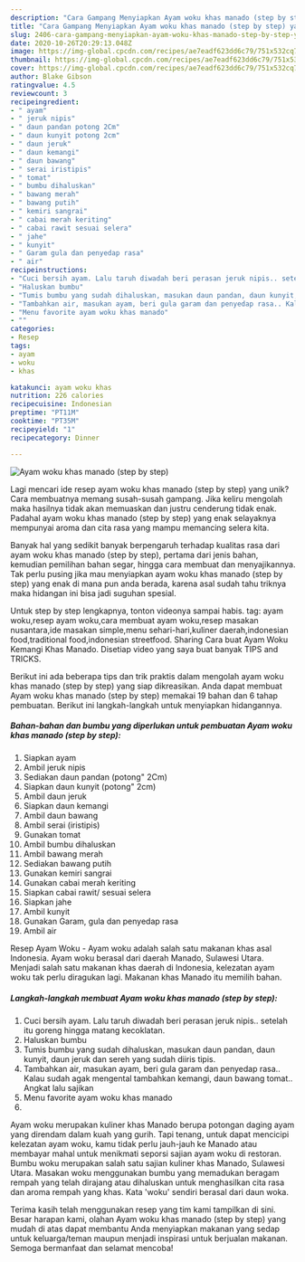 ```yaml
---
description: "Cara Gampang Menyiapkan Ayam woku khas manado (step by step) yang Enak Banget"
title: "Cara Gampang Menyiapkan Ayam woku khas manado (step by step) yang Enak Banget"
slug: 2406-cara-gampang-menyiapkan-ayam-woku-khas-manado-step-by-step-yang-enak-banget
date: 2020-10-26T20:29:13.048Z
image: https://img-global.cpcdn.com/recipes/ae7eadf623dd6c79/751x532cq70/ayam-woku-khas-manado-step-by-step-foto-resep-utama.jpg
thumbnail: https://img-global.cpcdn.com/recipes/ae7eadf623dd6c79/751x532cq70/ayam-woku-khas-manado-step-by-step-foto-resep-utama.jpg
cover: https://img-global.cpcdn.com/recipes/ae7eadf623dd6c79/751x532cq70/ayam-woku-khas-manado-step-by-step-foto-resep-utama.jpg
author: Blake Gibson
ratingvalue: 4.5
reviewcount: 3
recipeingredient:
- " ayam"
- " jeruk nipis"
- " daun pandan potong 2Cm"
- " daun kunyit potong 2cm"
- " daun jeruk"
- " daun kemangi"
- " daun bawang"
- " serai iristipis"
- " tomat"
- " bumbu dihaluskan"
- " bawang merah"
- " bawang putih"
- " kemiri sangrai"
- " cabai merah keriting"
- " cabai rawit sesuai selera"
- " jahe"
- " kunyit"
- " Garam gula dan penyedap rasa"
- " air"
recipeinstructions:
- "Cuci bersih ayam. Lalu taruh diwadah beri perasan jeruk nipis.. setelah itu goreng hingga matang kecoklatan."
- "Haluskan bumbu"
- "Tumis bumbu yang sudah dihaluskan, masukan daun pandan, daun kunyit, daun jeruk dan sereh yang sudah diiris tipis."
- "Tambahkan air, masukan ayam, beri gula garam dan penyedap rasa.. Kalau sudah agak mengental tambahkan kemangi, daun bawang tomat.. Angkat lalu sajikan"
- "Menu favorite ayam woku khas manado"
- ""
categories:
- Resep
tags:
- ayam
- woku
- khas

katakunci: ayam woku khas 
nutrition: 226 calories
recipecuisine: Indonesian
preptime: "PT11M"
cooktime: "PT35M"
recipeyield: "1"
recipecategory: Dinner

---
```



![Ayam woku khas manado (step by step)](https://img-global.cpcdn.com/recipes/ae7eadf623dd6c79/751x532cq70/ayam-woku-khas-manado-step-by-step-foto-resep-utama.jpg)

Lagi mencari ide resep ayam woku khas manado (step by step) yang unik? Cara membuatnya memang susah-susah gampang. Jika keliru mengolah maka hasilnya tidak akan memuaskan dan justru cenderung tidak enak. Padahal ayam woku khas manado (step by step) yang enak selayaknya mempunyai aroma dan cita rasa yang mampu memancing selera kita.

Banyak hal yang sedikit banyak berpengaruh terhadap kualitas rasa dari ayam woku khas manado (step by step), pertama dari jenis bahan, kemudian pemilihan bahan segar, hingga cara membuat dan menyajikannya. Tak perlu pusing jika mau menyiapkan ayam woku khas manado (step by step) yang enak di mana pun anda berada, karena asal sudah tahu triknya maka hidangan ini bisa jadi suguhan spesial.

Untuk step by step lengkapnya, tonton videonya sampai habis. tag: ayam woku,resep ayam woku,cara membuat ayam woku,resep masakan nusantara,ide masakan simple,menu sehari-hari,kuliner daerah,indonesian food,traditional food,indonesian streetfood. Sharing Cara buat Ayam Woku Kemangi Khas Manado. Disetiap video yang saya buat banyak TIPS and TRICKS.


Berikut ini ada beberapa tips dan trik praktis dalam mengolah ayam woku khas manado (step by step) yang siap dikreasikan. Anda dapat membuat Ayam woku khas manado (step by step) memakai 19 bahan dan 6 tahap pembuatan. Berikut ini langkah-langkah untuk menyiapkan hidangannya.

<!--inarticleads1-->

##### Bahan-bahan dan bumbu yang diperlukan untuk pembuatan Ayam woku khas manado (step by step):

1. Siapkan  ayam
1. Ambil  jeruk nipis
1. Sediakan  daun pandan (potong&#34; 2Cm)
1. Siapkan  daun kunyit (potong&#34; 2cm)
1. Ambil  daun jeruk
1. Siapkan  daun kemangi
1. Ambil  daun bawang
1. Ambil  serai (iristipis)
1. Gunakan  tomat
1. Ambil  bumbu dihaluskan
1. Ambil  bawang merah
1. Sediakan  bawang putih
1. Gunakan  kemiri sangrai
1. Gunakan  cabai merah keriting
1. Siapkan  cabai rawit/ sesuai selera
1. Siapkan  jahe
1. Ambil  kunyit
1. Gunakan  Garam, gula dan penyedap rasa
1. Ambil  air


Resep Ayam Woku - Ayam woku adalah salah satu makanan khas asal Indonesia. Ayam woku berasal dari daerah Manado, Sulawesi Utara. Menjadi salah satu makanan khas daerah di Indonesia, kelezatan ayam woku tak perlu diragukan lagi. Makanan khas Manado itu memilih bahan. 

<!--inarticleads2-->

##### Langkah-langkah membuat Ayam woku khas manado (step by step):

1. Cuci bersih ayam. Lalu taruh diwadah beri perasan jeruk nipis.. setelah itu goreng hingga matang kecoklatan.
1. Haluskan bumbu
1. Tumis bumbu yang sudah dihaluskan, masukan daun pandan, daun kunyit, daun jeruk dan sereh yang sudah diiris tipis.
1. Tambahkan air, masukan ayam, beri gula garam dan penyedap rasa.. Kalau sudah agak mengental tambahkan kemangi, daun bawang tomat.. Angkat lalu sajikan
1. Menu favorite ayam woku khas manado
1. 


Ayam woku merupakan kuliner khas Manado berupa potongan daging ayam yang direndam dalam kuah yang gurih. Tapi tenang, untuk dapat mencicipi kelezatan ayam woku, kamu tidak perlu jauh-jauh ke Manado atau membayar mahal untuk menikmati seporsi sajian ayam woku di restoran. Bumbu woku merupakan salah satu sajian kuliner khas Manado, Sulawesi Utara. Masakan woku menggunakan bumbu yang memadukan beragam rempah yang telah dirajang atau dihaluskan untuk menghasilkan cita rasa dan aroma rempah yang khas. Kata &#39;woku&#39; sendiri berasal dari daun woka. 

Terima kasih telah menggunakan resep yang tim kami tampilkan di sini. Besar harapan kami, olahan Ayam woku khas manado (step by step) yang mudah di atas dapat membantu Anda menyiapkan makanan yang sedap untuk keluarga/teman maupun menjadi inspirasi untuk berjualan makanan. Semoga bermanfaat dan selamat mencoba!
